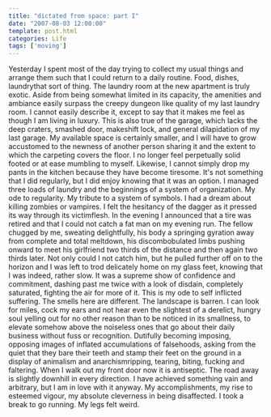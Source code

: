 ```yaml
---
title: "dictated from space: part I"
date: "2007-08-03 12:00:00"
template: post.html
categories: Life
tags: ['moving']
---
```


Yesterday I spent most of the day trying to collect my usual things and arrange them such that I could return to a daily routine. Food, dishes, laundry­that sort of thing. The laundry room at the new apartment is truly exotic. Aside from being somewhat limited in its capacity, the amenities and ambiance easily surpass the creepy dungeon like quality of my last laundry room. I cannot easily describe it, except to say that it makes me feel as though I am living in luxury. This is also true of the garage, which lacks the deep craters, smashed door, makeshift lock, and general dilapidation of my last garage. My available space is certainly smaller, and I will have to grow accustomed to the newness of another person sharing it and the extent to which the carpeting covers the floor. I no longer feel perpetually solid footed or at ease mumbling to myself. Likewise, I cannot simply drop my pants in the kitchen because they have become tiresome. It's not something that I did regularly, but I did enjoy knowing that it was an option. I managed three loads of laundry and the beginnings of a system of organization. My ode to regularity. My tribute to a system of symbols. I had a dream about killing zombies or vampires. I felt the hesitancy of the dagger as it pressed its way through its victimflesh. In the evening I announced that a tire was retired and that I could not catch a fat man on my evening run. The fellow chugged by me, sweating delightfully, his body a springing gyration away from complete and total meltdown, his discombobulated limbs pushing onward to meet his girlfriend two thirds of the distance and then again two thirds later. Not only could I not catch him, but he pulled further off on to the horizon and I was left to trod delicately home on my glass feet, knowing that I was indeed, rather slow. It was a supreme show of confidence and commitment, dashing past me twice with a look of disdain, completely saturated, fighting the air for more of it. This is my ode to self inflicted suffering. The smells here are different. The landscape is barren. I can look for miles, cock my ears and not hear even the slightest of a derelict, hungry soul yelling out for no other reason than to be noticed in its smallness, to elevate somehow above the noiseless ones that go about their daily business without fuss or recognition. Dutifully becoming imposing, opposing images of inflated accumulations of falsehoods, asking from the quiet that they bare their teeth and stamp their feet on the ground in a display of animalism and anarchism­ripping, tearing, biting, fucking and faltering. When I walk out my front door now it is antiseptic. The road away is slightly downhill in every direction. I have achieved something vain and arbitrary, but I am in love with it anyway. My accomplishments, my rise to esteemed vigour, my absolute cleverness in being disaffected. I took a break to go running. My legs felt weird.
